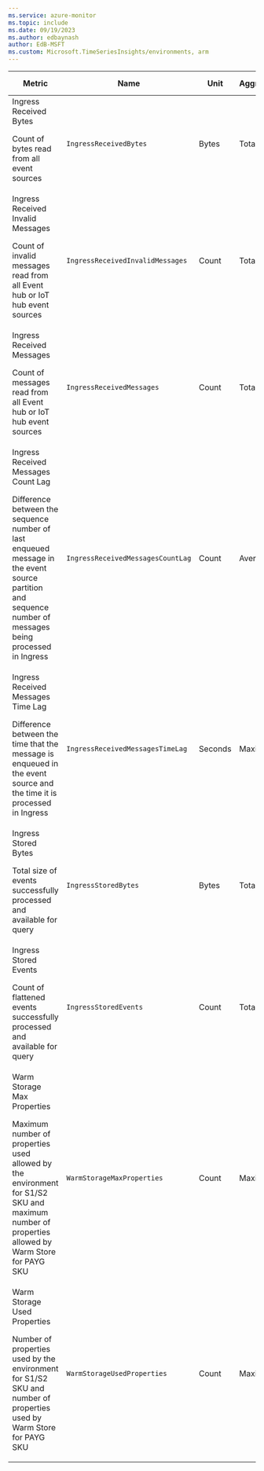 ```yaml
---
ms.service: azure-monitor
ms.topic: include
ms.date: 09/19/2023
ms.author: edbaynash
author: EdB-MSFT
ms.custom: Microsoft.TimeSeriesInsights/environments, arm
---
```

  
  
|Metric|Name|Unit|Aggregation|Dimensions|Time Grains|DS Export|
|---|---|---|---|---|---|---|
|Ingress Received Bytes<p><p>Count of bytes read from all event sources |`IngressReceivedBytes` |Bytes |Total |No Dimensions|PT1M |Yes|
|Ingress Received Invalid Messages<p><p>Count of invalid messages read from all Event hub or IoT hub event sources |`IngressReceivedInvalidMessages` |Count |Total |No Dimensions|PT1M |Yes|
|Ingress Received Messages<p><p>Count of messages read from all Event hub or IoT hub event sources |`IngressReceivedMessages` |Count |Total |No Dimensions|PT1M |Yes|
|Ingress Received Messages Count Lag<p><p>Difference between the sequence number of last enqueued message in the event source partition and sequence number of messages being processed in Ingress |`IngressReceivedMessagesCountLag` |Count |Average |No Dimensions|PT1M |Yes|
|Ingress Received Messages Time Lag<p><p>Difference between the time that the message is enqueued in the event source and the time it is processed in Ingress |`IngressReceivedMessagesTimeLag` |Seconds |Maximum |No Dimensions|PT1M |Yes|
|Ingress Stored Bytes<p><p>Total size of events successfully processed and available for query |`IngressStoredBytes` |Bytes |Total |No Dimensions|PT1M |Yes|
|Ingress Stored Events<p><p>Count of flattened events successfully processed and available for query |`IngressStoredEvents` |Count |Total |No Dimensions|PT1M |Yes|
|Warm Storage Max Properties<p><p>Maximum number of properties used allowed by the environment for S1/S2 SKU and maximum number of properties allowed by Warm Store for PAYG SKU |`WarmStorageMaxProperties` |Count |Maximum |No Dimensions|PT1M |Yes|
|Warm Storage Used Properties <p><p>Number of properties used by the environment for S1/S2 SKU and number of properties used by Warm Store for PAYG SKU |`WarmStorageUsedProperties` |Count |Maximum |No Dimensions|PT1M |Yes|
